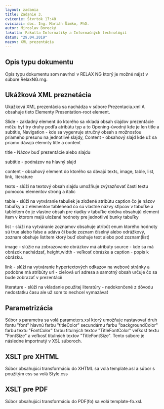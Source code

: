 ```yaml
---
layout: zadania
title: Zadanie 3.
cvicenie: Štvrtok 17:40
cviciaci: doc. Ing. Marián Šimko, PhD.
autor: Miroslav Borecký
fakulta: Fakulta Informatiky a Informačných technológií
datum: "29.04.2019"
nazov: XML prezentácia
---
```

## Opis typu dokumentu
Opis typu dokumentu som navrhol v RELAX NG ktorý je možné nájsť v súbore RelaxNG.rng.

## Ukážková XML preznetácia
Ukážková XML prezentácia sa nachádza v súbore Prezentacia.xml
A obsahuje tieto Elementy Presentation-root element.

Slide - zakladný element do ktorého sa vkladá obsah slajdov prezentácie môžu byť try druhy podľa atribútu typ a to Opening-úvodný kde je len title a subtitle,
Navigation -  kde sa vygenruje stručný obsah s možnosťou priameho presunu na jednotlivé slajdy, Content -  obsahový slajd kde už sa priamo dávajú elemnty title a content

title - Názov buď prezentácie alebo slajdu

subtitle - podnázov na hlavný slajd

content - obsahový element do ktorého sa dávajú  texts, image, table, list, link, literature

texts - slúži na textový obsah slajdu umožňuje zvýrazňovať časti textu pomocou elementov strong a italic

table - slúži na vytváranie tabuliek je zložené atribútu caption čo je názov tabuľky a z elementov tablehead čo sú vlastne názvy stĺpcov v tabuľke a tableitem čo je vlastne obsah pre riadky v tabuľke
obidva obsahujú element item v ktorom majú uložené hodnoty pre jednotlivé bunky tabuľky

list - slúži na vytváranie zoznamov obsahuje atribút enum ktorého hodnoty sú true alebo false a udáva či bude zoznam číselný alebo odrážkový, zoznam obshuje listitem ktorý buď 
obshuje text alebo pod zoznam(list)

image -  slúžie na zobrazovanie obrázkov má atribúty source - kde sa má obrázok nachádzať, height,width - veľkosť obrázka a caption - popis k obrázku.

link - slúži na vytváranie hypertextových odkazov na webové stránky a podobne má atribúty url - cieľová url adresa a samotný obsah určuje čo sa bude zobrazať v prezentácií 

literature - slúži na vkladanie použitej literatúry - nedokončené z dôvodu nedostatku času ale už som to nechcel vymazávať

## Parametrizácia
Súbor s parametra sa volá parameters.xsl ktorý umožňuje nastavovať druh fontu "font" hlavnú farbu "titleColor" secundárnu farbu "backgroundColor" farbu textu "FontColor"
farbu titulných textov "TitleFontColor" veľkosť textu "FontSize" a veľkosť titulných textov "TitleFontSize".
Tento súbore je následne importnutý v XSL súboroch.

## XSLT pre XHTML
Súbor obsahujúci transformáciu do XHTML sa volá template.xsl a súbor s použitým css sa volá Style.css

## XSLT pre PDF
Súbor obsahujúci transformáciu do PDF(fo) sa volá template-fo.xsl.


